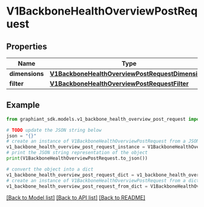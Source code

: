 # V1BackboneHealthOverviewPostRequest


## Properties

Name | Type | Description | Notes
------------ | ------------- | ------------- | -------------
**dimensions** | [**V1BackboneHealthOverviewPostRequestDimensions**](V1BackboneHealthOverviewPostRequestDimensions.md) |  | [optional] 
**filter** | [**V1BackboneHealthOverviewPostRequestFilter**](V1BackboneHealthOverviewPostRequestFilter.md) |  | [optional] 

## Example

```python
from graphiant_sdk.models.v1_backbone_health_overview_post_request import V1BackboneHealthOverviewPostRequest

# TODO update the JSON string below
json = "{}"
# create an instance of V1BackboneHealthOverviewPostRequest from a JSON string
v1_backbone_health_overview_post_request_instance = V1BackboneHealthOverviewPostRequest.from_json(json)
# print the JSON string representation of the object
print(V1BackboneHealthOverviewPostRequest.to_json())

# convert the object into a dict
v1_backbone_health_overview_post_request_dict = v1_backbone_health_overview_post_request_instance.to_dict()
# create an instance of V1BackboneHealthOverviewPostRequest from a dict
v1_backbone_health_overview_post_request_from_dict = V1BackboneHealthOverviewPostRequest.from_dict(v1_backbone_health_overview_post_request_dict)
```
[[Back to Model list]](../README.md#documentation-for-models) [[Back to API list]](../README.md#documentation-for-api-endpoints) [[Back to README]](../README.md)


